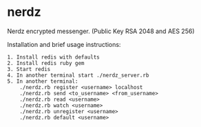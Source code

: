 nerdz
=====

Nerdz encrypted messenger. (Public Key RSA 2048 and AES 256)

Installation and brief usage instructions:

	1. Install redis with defaults
	2. Install redis ruby gem
	3. Start redis
	4. In another terminal start ./nerdz_server.rb
	5. In another terminal: 
		./nerdz.rb register <username> localhost
		./nerdz.rb send <to_username> <from_username>
		./nerdz.rb read <username>
		./nerdz.rb watch <username>
		./nerdz.rb unregister <username>
		./nerdz.rb default <username>



	
